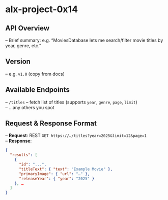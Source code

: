 # alx-project-0x14

## API Overview
– Brief summary: e.g. “MoviesDatabase lets me search/filter movie titles by year, genre, etc.”

## Version
– e.g. `v1.0` (copy from docs)

## Available Endpoints
– `/titles` – fetch list of titles (supports `year`, `genre`, `page`, `limit`)  
– …any others you spot

## Request & Response Format
– **Request**: REST `GET https://…/titles?year=2025&limit=12&page=1`  
– **Response**:  
  ```json
  {
    "results": [
      {
        "id": "...",
        "titleText": { "text": "Example Movie" },
        "primaryImage": { "url": "…" },
        "releaseYear": { "year": "2025" }
      }, …
    ]
  }
